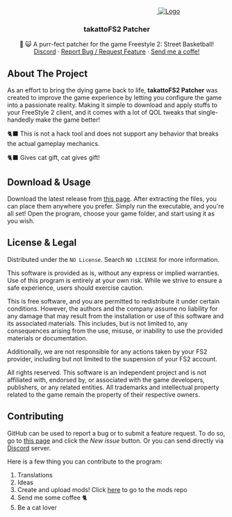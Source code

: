 <!-- PROJECT LOGO -->
<br />
<p align="center">
  <a href="https://takattowo.github.io/takattoFS2/">
    <img src="https://raw.githubusercontent.com/takattowo/takattoFS2/main/fs2/assets/logo.png" alt="Logo" width="238" height="0">
    <img src="https://github.com/user-attachments/assets/8f4d5bcc-b416-4147-b81a-c62d43a028e1" alt="Logo">
  </a>

  <h3 align="center">takattoFS2 Patcher</h3>

  <p align="center">
    🏀 😺 A purr-fect patcher for the game Freestyle 2: Street Basketball!
    <br />
    <a href="https://discord.gg/yJmKf7PDzS" target="_blank">Discord</a>
    ·
    <a href="https://github.com/takattowo/takattoFS2/issues/new">Report Bug
    /
    Request Feature</a>
    ·
    <a href="https://www.buymeacoffee.com/taka0chan" target="_blank">Send me a coffe!</a>
  </p>
</p>

<!-- ABOUT THE PROJECT -->
## About The Project

As an effort to bring the dying game back to life, **takattoFS2 Patcher** was created to improve the game experience by letting you configure the game into a passionate reality. Making it simple to download and apply stuffs to your FreeStyle 2 client, and it comes with a lot of QOL tweaks that single-handedly make the game better!

🐈‍⬛ This is not a hack tool and does not support any behavior that breaks the actual gameplay mechanics.

🐈‍⬛ Gives cat gift, cat gives gift!



<!-- HOWTORUN -->
## Download & Usage

Download the latest release from [this page](https://github.com/takattowo/takattoFS2/releases). After extracting the files, you can place them anywhere you prefer. Simply run the executable, and you're all set! Open the program, choose your game folder, and start using it as you wish.

<!-- LICENSE -->
## License & Legal

Distributed under the `NO License`. Search `NO LICENSE` for more information.

This software is provided as is, without any express or implied warranties. Use of this program is entirely at your own risk. While we strive to ensure a safe experience, users should exercise caution.

This is free software, and you are permitted to redistribute it under certain conditions. However, the authors and the company assume no liability for any damage that may result from the installation or use of this software and its associated materials. This includes, but is not limited to, any consequences arising from the use, misuse, or inability to use the provided materials or documentation.

Additionally, we are not responsible for any actions taken by your FS2 provider, including but not limited to the suspension of your FS2 account.

All rights reserved. This software is an independent project and is not affiliated with, endorsed by, or associated with the game developers, publishers, or any related entities. All trademarks and intellectual property related to the game remain the property of their respective owners.

<!-- CONTRIBUTING -->
## Contributing

GitHub can be used to report a bug or to submit a feature request. To do so, go to [this page](https://github.com/takattowo/takattoFS2/issues) and click the *New issue* button. Or you can send directly via [Discord](https://discord.gg/yJmKf7PDzS) server.

Here is a  few thing you can contribute to the program:
1. Translations
2. Ideas
3. Create and upload mods! Click [here](https://github.com/takattowo/takattoFS2-mods/) to go to the mods repo
4. Send me some coffee 🐈
5. Be a cat lover
